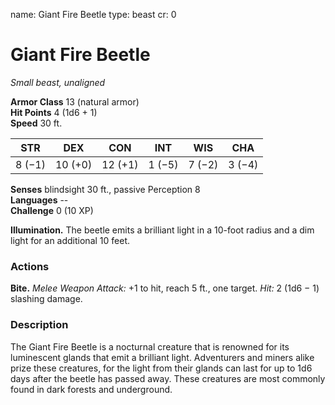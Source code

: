 name: Giant Fire Beetle
type: beast
cr: 0

# Giant Fire Beetle 
_Small beast, unaligned_

**Armor Class** 13 (natural armor)    
**Hit Points** 4 (1d6 + 1)    
**Speed** 30 ft. 

| STR     | DEX     | CON     | INT     | WIS     | CHA     |
|---------|---------|---------|---------|---------|---------|
| 8 (−1)  | 10 (+0) | 12 (+1) | 1 (−5)  | 7 (−2)  | 3 (−4)  |  

**Senses** blindsight 30 ft., passive Perception 8    
**Languages** --    
**Challenge** 0 (10 XP) 

**Illumination.** The beetle emits a brilliant light in a 10-foot radius and a dim light for an additional 10 feet. 

### Actions    
**Bite.** _Melee Weapon Attack:_ +1 to hit, reach 5 ft., one target. _Hit:_ 2 (1d6 − 1) slashing damage. 

### Description
The Giant Fire Beetle is a nocturnal creature that is renowned for its luminescent glands that emit a brilliant light. Adventurers and miners alike prize these creatures, for the light from their glands can last for up to 1d6 days after the beetle has passed away. These creatures are most commonly found in dark forests and underground. 
